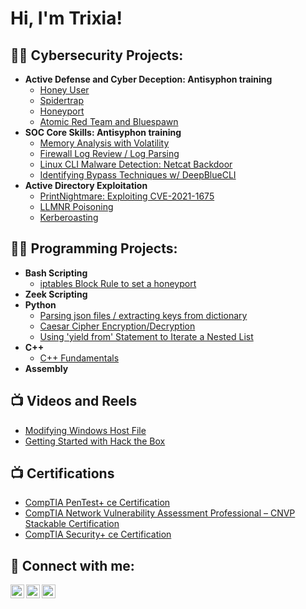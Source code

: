 <h1>Hi, I'm Trixia! </h1>

<h2>👨‍💻 Cybersecurity Projects:</h2>

- <b>Active Defense and Cyber Deception: Antisyphon training </b>
  - [Honey User](https://github.com/trixiahorner/honeyuser)
  - [Spidertrap](https://github.com/trixiahorner/Spidertrap)
  - [Honeyport](https://github.com/trixiahorner/honeyport)
  - [Atomic Red Team and Bluespawn](https://github.com/trixiahorner/Bluespawn)
- <b>SOC Core Skills: Antisyphon training </b>
  - [Memory Analysis with Volatility](https://github.com/trixiahorner/memory_analysis)
  - [Firewall Log Review / Log Parsing](https://github.com/trixiahorner/firewall_log_review)
  - [Linux CLI Malware Detection: Netcat Backdoor](https://github.com/trixiahorner/Linux_CLI)
  - [Identifying Bypass Techniques w/ DeepBlueCLI](https://github.com/trixiahorner/DeepBlueCLI)
- <b>Active Directory Exploitation </b>
  - [PrintNightmare: Exploiting CVE-2021-1675](https://github.com/trixiahorner/printnightmare-try-hack-me)
  - [LLMNR Poisoning](https://medium.com/@trixiahorner/llmnr-poisoning-and-mitigation-d174bde14c83)
  - [Kerberoasting](https://medium.com/@trixiahorner/inside-the-breach-kerberoasting-in-active-directory-a8d347feaa53)

<h2>👨‍💻 Programming Projects:</h2>

- <b>Bash Scripting </b>
  - [iptables Block Rule to set a honeyport](https://github.com/trixiahorner/honeyport)
- <b>Zeek Scripting </b>
- <b>Python </b>
  - [Parsing json files / extracting keys from dictionary](https://github.com/trixiahorner/json-log-parsing)
  - [Caesar Cipher Encryption/Decryption](https://github.com/trixiahorner/caesar_cipher)
  - [Using 'yield from' Statement to Iterate a Nested List](https://github.com/trixiahorner/yield_from)
- <b>C++ </b>
  - [C++ Fundamentals](https://github.com/trixiahorner/cpp_Fundamentals)
- <b>Assembly </b>


<h2>📺 Videos and Reels</h2>

- [Modifying Windows Host File](https://www.instagram.com/reel/CkLbq1PgV37/?utm_source=ig_web_copy_link&igsh=MzRlODBiNWFlZA==)
- [Getting Started with Hack the Box](https://www.instagram.com/reel/Cjbx9FlgIPD/?utm_source=ig_web_copy_link&igsh=MzRlODBiNWFlZA==)

<h2>📺 Certifications</h2>

- [CompTIA PenTest+ ce Certification](https://www.credly.com/badges/071a9ac4-72b1-4b4f-a601-e46554205149/public_url)
- [CompTIA Network Vulnerability Assessment Professional – CNVP Stackable Certification](https://www.credly.com/badges/30595e64-f3f2-4f12-abe3-f20e60c4f97d/public_url)
- [CompTIA Security+ ce Certification](https://www.credly.com/badges/f9afc613-64b5-4d8e-8bfd-0a214eb5bddc/public_url)

<h2> 🤳 Connect with me:</h2>

[<img align="left" alt="trixiahorner | LinkedIn" width="22px" src="https://cdn.jsdelivr.net/npm/simple-icons@v3/icons/linkedin.svg" />][linkedin]
[<img align="left" alt="trixiahorner | Instagram" width="22px" src="https://cdn.jsdelivr.net/npm/simple-icons@v3/icons/instagram.svg" />][instagram]
[<img align="left" alt="trixiahorner | Medium" width="22px" src="https://miro.medium.com/v2/resize:fit:720/format:webp/1*psYl0y9DUzZWtHzFJLIvTw.png" />][Medium]

[medium]: https://medium.com/@trixiahorner
[instagram]: https://www.instagram.com/cyber_trixx/
[linkedin]: https://www.linkedin.com/in/trixiahorner/


<!--


Here are some ideas to get you started:

- 🔭 I’m currently working on ...
- 🌱 I’m currently learning ...
- 👯 I’m looking to collaborate on ...
- 🤔 I’m looking for help with ...
- 💬 Ask me about ...
- 📫 How to reach me: ...
- 😄 Pronouns: ...
- ⚡ Fun fact: ...
-->
